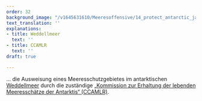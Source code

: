 ```yaml
---
order: 32
background_image: "/v1645631610/Meeresoffensive/14_protect_antarctic_james-eades-unsplash_g6qgos.jpg"
text_translation: ''
explanations:
- title: Weddellmeer
  text: ''
- title: CCAMLR
  text: ''
draft: true

---
```

… die Ausweisung eines Meeresschutz­gebietes im antarktischen [Weddellmeer](# "Weddellmeer") durch die zuständige [„Kommission zur Erhaltung der lebenden Meeresschätze der Antarktis“ (CCAMLR)](# "CCAMLR").